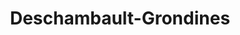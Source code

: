 ---
title: Deschambault-Grondines
url: /deschambault-grondines/
latitude: 46.649
longitude: -71.93
---